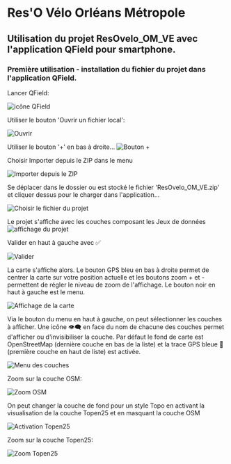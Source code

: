 # Res'O Vélo Orléans Métropole

## Utilisation du projet ResOvelo_OM_VE avec l'application QField pour smartphone.

### Première utilisation - installation du fichier du projet dans l'application QField.
Lancer QField:

![icône QField](MD/01-icone_QField.jpg "icône QField")

Utiliser le bouton 'Ouvrir un fichier local':

![Ouvrir](MD/02.jpg "Ouvrir un fichier local")

Utiliser le bouton '+' en bas à droite...
![Bouton +](MD/03.jpg "Utiliser le bouton +")

Choisir Importer depuis le ZIP dans le menu 

![Importer depuis le ZIP](MD/04.jpg "Importer depuis le ZIP")

Se déplacer dans le dossier ou est stocké le fichier 'ResOvelo_OM_VE.zip' et cliquer dessus pour le charger dans l'application...

![Choisir le fichier du projet](MD/05.jpg "Choisir le fichier du projet")

Le projet s'affiche avec les couches composant les Jeux de données
![affichage du projet](MD/06.jpg "affichage du projet et des couches")

Valider en haut à gauche avec ✅️

![Valider](MD/07.jpg "Valider")

La carte s'affiche alors. Le bouton GPS bleu en bas à droite permet de centrer la carte sur votre position actuelle et les boutons zoom + et - permettent de régler le niveau de zoom de l'affichage. Le bouton noir en haut à gauche est le menu.

![Affichage de la carte](MD/08.jpg "Affichage de la carte")

Via le bouton du menu en haut à gauche, on peut sélectionner les couches à afficher. Une icône 👁️‍🗨️️ en face du nom de chacune des couches permet d'afficher ou d'invisibiliser la couche.
Par défaut le fond de carte est OpenStreetMap (dernière couche en bas de la liste) et la trace GPS bleue 🔵️ (première couche en haut de liste) est activée.

![Menu des couches](MD/09.jpg "Menu des couches visibles")

Zoom sur la couche OSM:

![Zoom OSM](MD/10.jpg "Zoom couche OSM")

On peut changer la couche de fond pour un style Topo en activant la visualisation de la couche Topen25 et en masquant la couche OSM

![Activation Topen25](MD/11.jpg "Activation Topen25")

Zoom sur la couche Topen25:

![Zoom Topen25](MD/12.jpg "Zoom Topen25")



